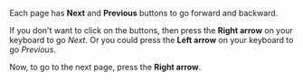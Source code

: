 Each page has **Next** and **Previous** buttons to go forward and backward.

If you don't want to click on the buttons, then press the **Right arrow** on your keyboard to go _Next_. Or you could press the **Left arrow** on your keyboard to go _Previous_.

Now, to go to the next page, press the **Right arrow**.